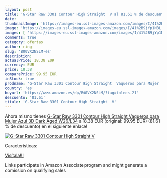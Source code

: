 ```yaml
---
layout: post
title: 'G-Star Raw 3301 Contour High Straight  V al 81.61 % de descuento'
date: 
thumbnailImage: 'https://images-eu.ssl-images-amazon.com/images/I/41%2B9jYp1NBL._SL200_.jpg'
image: 'https://images-eu.ssl-images-amazon.com/images/I/41%2B9jYp1NBL._SL200_.jpg'
images: [ 'https://images-eu.ssl-images-amazon.com/images/I/41%2B9jYp1NBL._SL200_.jpg' ]
comments: true
category: ofertas
author: ring
slug: 'B00VX2NSLM-es'
description:
actualPrice: 18.38 EUR
currency: EUR
price: 18.38
comparePrice: 99.95 EUR
inStock: true
prodname: 'G-Star Raw 3301 Contour High Straight  Vaqueros para Mujer  Azul  3D Dark Aged   W26/L34'
country: 'es'
buyurl: 'https://www.amazon.es/dp/B00VX2NSLM/?tag=tolees-21'
descuento: '81.61'
titulo: 'G-Star Raw 3301 Contour High Straight  V'
---
```


Ahora mismo tienes [G-Star Raw 3301 Contour High Straight  Vaqueros para Mujer  Azul  3D Dark Aged   W26/L34](https://www.amazon.es/dp/B00VX2NSLM/?tag=tolees-21) a 18.38 EUR (original: 99.95 EUR) (81.61 %  de descuento) en el siguiente enlace!

[![G-Star Raw 3301 Contour High Straight  V](https://images-eu.ssl-images-amazon.com/images/I/41%2B9jYp1NBL._SL200_.jpg)](https://www.amazon.es/dp/B00VX2NSLM/?tag=tolees-21)

Características:


[Visítala!!!](https://www.amazon.es/dp/B00VX2NSLM/?tag=tolees-21)

Links participate in Amazon Associate program and might generate a comission on qualifying sales
